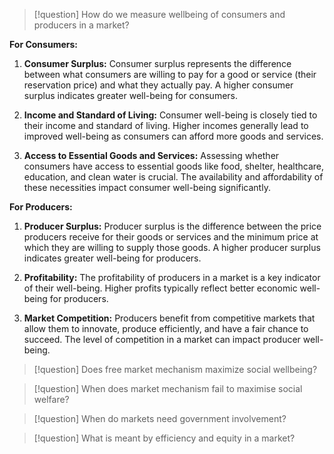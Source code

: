 > [!question]
> How do we measure wellbeing of consumers and producers in a market?

**For Consumers:**

1. **Consumer Surplus:** Consumer surplus represents the difference between what consumers are willing to pay for a good or service (their reservation price) and what they actually pay. A higher consumer surplus indicates greater well-being for consumers.
    
2. **Income and Standard of Living:** Consumer well-being is closely tied to their income and standard of living. Higher incomes generally lead to improved well-being as consumers can afford more goods and services.
    
3. **Access to Essential Goods and Services:** Assessing whether consumers have access to essential goods like food, shelter, healthcare, education, and clean water is crucial. The availability and affordability of these necessities impact consumer well-being significantly.

**For Producers:**

1. **Producer Surplus:** Producer surplus is the difference between the price producers receive for their goods or services and the minimum price at which they are willing to supply those goods. A higher producer surplus indicates greater well-being for producers.
    
2. **Profitability:** The profitability of producers in a market is a key indicator of their well-being. Higher profits typically reflect better economic well-being for producers.
    
3. **Market Competition:** Producers benefit from competitive markets that allow them to innovate, produce efficiently, and have a fair chance to succeed. The level of competition in a market can impact producer well-being.

> [!question]
> Does free market mechanism maximize social wellbeing?

> [!question]
> When does market mechanism fail to maximise social welfare?

> [!question]
> When do markets need government involvement?

> [!question]
> What is meant by efficiency and equity in a market?
> 

